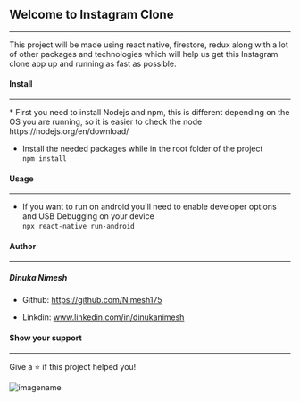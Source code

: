 <h2>Welcome to Instagram Clone</h3>
<hr>


This project will be made using react native, firestore, redux along with a lot of
 other packages and technologies which will help us get this Instagram clone app up and running as fast as possible.





<h4>Install</h4>
<hr>
* First you need to install Nodejs and npm, this is different depending on the OS you are running, so it is easier to check
 the node https://nodejs.org/en/download/


* Install the needed packages while in the root folder of the project<br/>
    `npm install`



<h4>Usage</h4>
<hr>

* If you want to run on android you'll need to enable developer options and USB Debugging on your device<br/>
    `npx react-native run-android`
    
    
<h4>Author</h4>
<hr>

  <h5>Dinuka Nimesh</h5>
  
* Github: https://github.com/Nimesh175

* Linkdin: www.linkedin.com/in/dinukanimesh 

<h4> Show your support</h4>
<hr>
  Give a ⭐ if this project helped you!

![imagename](https://images.immediate.co.uk/production/volatile/sites/4/2018/12/GettyImages-918529586-35c7227.jpg?quality=90&crop=61px%2C468px%2C7710px%2C3317px&resize=960%2C408)



